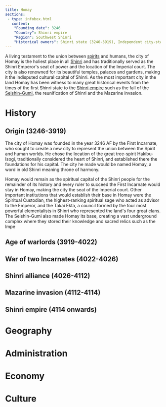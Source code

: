 ```yaml
---
title: Homay
sections:
 - type: infobox.html
   content:
    "Founding date": 3246
    "Country": Shinri empire
    "Region": Southwest Shinri
    "Historical owners": Shinri state (3246-3919), Independent city-state (3919-4022), occupied by Hidetsu Takenaga (4022), Seishin-Gumi (4022-4026), Shinri alliance (4026-4113), Shinri empire (4113 onwards)
---
```


A living testament to the union between [spirits](https://raldamain.com/en/creatures/superior%20beings/primal%20spirits/) and humans, the city of Homay is the holiest place in all [Shinri](https://raldamain.com/en/locations/natural/shinri%20region.html) and has traditionally served as the Shinri Emperor's seat of power and the location of the Imperial court. The city is also renowned for its beautiful temples, palaces and gardens, making it the indisputed cultural capital of Shinri. As the most important city in the land Homay has been witness to many great historical events from the times of the first Shinri state to the [Shinri empire](https://raldamain.com/en/ideas/nations/shinri_empire.html) such as the fall of the [Seishin-Gumi](https://raldamain.com/en/ideas/factions/seishingumi.html), the reunification of Shinri and the Mazarine invasion.

# History

## Origin (3246-3919)

The city of Homay was founded in the year 3246 AF by the First Incarnate, who sought to create a new city to represent the union between the Spirit and human worlds. He chose the location of the great tree-spirit Hakibu-Isogi, traditionally considered the heart of Shinri, and established there the foundations for his capital. The city he made would be named Homay, a word in old Shinri meaning throne of harmony. 

Homay would remain as the spiritual capital of the Shinri people for the remainder of its history and every ruler to succeed the First Incarnate would stay in Homay, making the city the seat of the Imperial court. Other important institutions that would establish their base in Homay were the Spiritual Custodian, the highest-ranking spiritual sage who acted as advisor to the Emperor, and the Takai Ekta, a council formed by the four most powerful elementalists in Shinri who represented the land's four great clans. The Seishin-Gumi also made Homay its base, creating a vast underground complex where they stored their knowledge and sacred relics such as the Impe

## Age of warlords (3919-4022)



## War of two Incarnates (4022-4026)



## Shinri alliance (4026-4112)



## Mazarine invasion (4112-4114)



## Shinri empire (4114 onwards)

# Geography



# Administration



# Economy



# Culture



# 



# 
